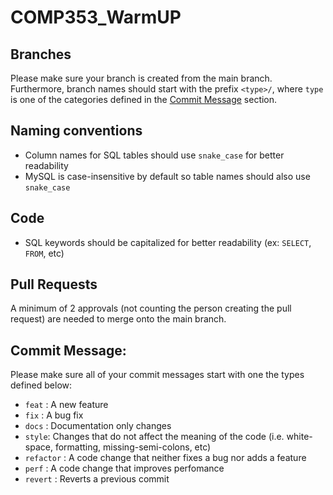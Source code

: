 # COMP353_WarmUP

## Branches
Please make sure your branch is created from the main branch. Furthermore, branch names should start with the prefix `<type>/`, where `type`  
is one of the categories defined in the [Commit Message](#commit-message) section.

## Naming conventions
- Column names for SQL tables should use `snake_case` for better readability
- MySQL is case-insensitive by default so table names should also use `snake_case`

## Code
- SQL keywords should be capitalized for better readability (ex: `SELECT`, `FROM`, etc)

## Pull Requests
A minimum of 2 approvals (not counting the person creating the pull request) are needed to merge onto the main branch.

## Commit Message:
Please make sure all of your commit messages start with one the types defined below:
- `feat` : A new feature
- `fix` : A bug fix
- `docs` : Documentation only changes
- `style`: Changes that do not affect the meaning of the code (i.e. white-space, formatting, missing-semi-colons, etc)
- `refactor` : A code change that neither fixes a bug nor adds a feature
- `perf` : A code change that improves perfomance
- `revert` : Reverts a previous commit
